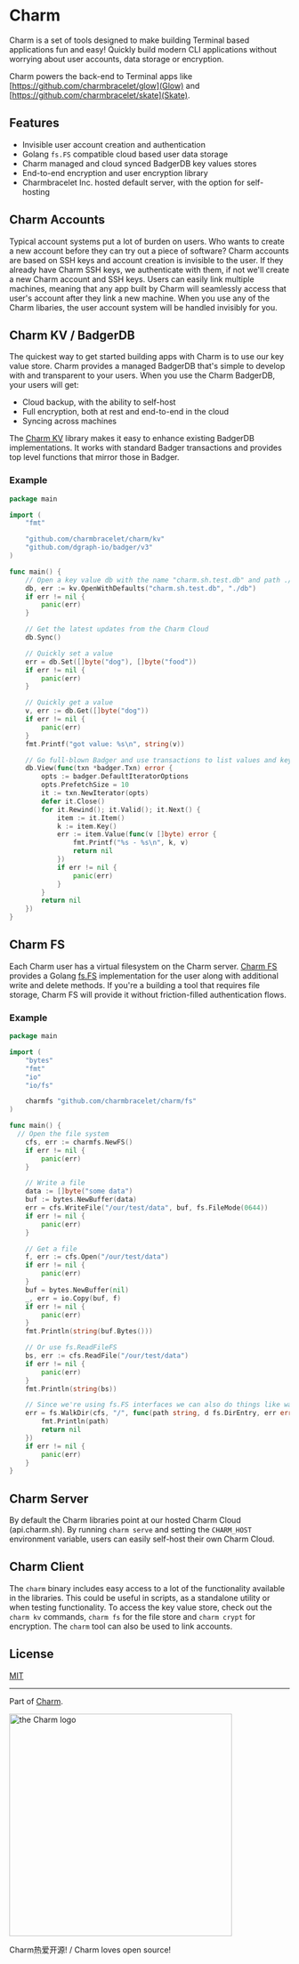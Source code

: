 Charm
=====

Charm is a set of tools designed to make building Terminal based applications
fun and easy! Quickly build modern CLI applications without worrying about user
accounts, data storage or encryption.

Charm powers the back-end to Terminal apps like
[https://github.com/charmbracelet/glow](Glow) and
[https://github.com/charmbracelet/skate](Skate).

## Features

* Invisible user account creation and authentication
* Golang `fs.FS` compatible cloud based user data storage
* Charm managed and cloud synced BadgerDB key values stores
* End-to-end encryption and user encryption library
* Charmbracelet Inc. hosted default server, with the option for self-hosting

## Charm Accounts

Typical account systems put a lot of burden on users. Who wants to create a new
account before they can try out a piece of software? Charm accounts are based
on SSH keys and account creation is invisible to the user. If they already have
Charm SSH keys, we authenticate with them, if not we'll create a new Charm
account and SSH keys. Users can easily link multiple machines, meaning that any
app built by Charm will seamlessly access that user's account after they link a
new machine. When you use any of the Charm libaries, the user account system
will be handled invisibly for you.

## Charm KV / BadgerDB

The quickest way to get started building apps with Charm is to use our key
value store. Charm provides a managed BadgerDB that's simple to develop with
and transparent to your users. When you use the Charm BadgerDB, your users will
get:

* Cloud backup, with the ability to self-host
* Full encryption, both at rest and end-to-end in the cloud
* Syncing across machines

The [Charm KV](https://github.com/charmbracelet/charm/kv) library makes it easy
to enhance existing BadgerDB implementations. It works with standard Badger
transactions and provides top level functions that mirror those in Badger.

### Example

```go
package main

import (
	"fmt"

	"github.com/charmbracelet/charm/kv"
	"github.com/dgraph-io/badger/v3"
)

func main() {
	// Open a key value db with the name "charm.sh.test.db" and path ./db.
	db, err := kv.OpenWithDefaults("charm.sh.test.db", "./db")
	if err != nil {
		panic(err)
	}

	// Get the latest updates from the Charm Cloud
	db.Sync()

	// Quickly set a value
	err = db.Set([]byte("dog"), []byte("food"))
	if err != nil {
		panic(err)
	}

	// Quickly get a value
	v, err := db.Get([]byte("dog"))
	if err != nil {
		panic(err)
	}
	fmt.Printf("got value: %s\n", string(v))

	// Go full-blown Badger and use transactions to list values and keys
	db.View(func(txn *badger.Txn) error {
		opts := badger.DefaultIteratorOptions
		opts.PrefetchSize = 10
		it := txn.NewIterator(opts)
		defer it.Close()
		for it.Rewind(); it.Valid(); it.Next() {
			item := it.Item()
			k := item.Key()
			err := item.Value(func(v []byte) error {
				fmt.Printf("%s - %s\n", k, v)
				return nil
			})
			if err != nil {
				panic(err)
			}
		}
		return nil
	})
}
```

## Charm FS

Each Charm user has a virtual filesystem on the Charm server. [Charm FS](/fs)
provides a Golang [fs.FS](https://golang.org/pkg/io/fs/) implementation for the
user along with additional write and delete methods. If you're a building a
tool that requires file storage, Charm FS will provide it without
friction-filled authentication flows.

### Example

```go
package main

import (
	"bytes"
	"fmt"
	"io"
	"io/fs"

	charmfs "github.com/charmbracelet/charm/fs"
)

func main() {
  // Open the file system
	cfs, err := charmfs.NewFS()
	if err != nil {
		panic(err)
	}

	// Write a file
	data := []byte("some data")
	buf := bytes.NewBuffer(data)
	err = cfs.WriteFile("/our/test/data", buf, fs.FileMode(0644))
	if err != nil {
		panic(err)
	}

	// Get a file
	f, err := cfs.Open("/our/test/data")
	if err != nil {
		panic(err)
	}
	buf = bytes.NewBuffer(nil)
	_, err = io.Copy(buf, f)
	if err != nil {
		panic(err)
	}
	fmt.Println(string(buf.Bytes()))

	// Or use fs.ReadFileFS
	bs, err := cfs.ReadFile("/our/test/data")
	if err != nil {
		panic(err)
	}
	fmt.Println(string(bs))

	// Since we're using fs.FS interfaces we can also do things like walk a tree
	err = fs.WalkDir(cfs, "/", func(path string, d fs.DirEntry, err error) error {
		fmt.Println(path)
		return nil
	})
	if err != nil {
		panic(err)
	}
}
```

## Charm Server

By default the Charm libraries point at our hosted Charm Cloud (api.charm.sh).
By running `charm serve` and setting the `CHARM_HOST` environment variable,
users can easily self-host their own Charm Cloud.

## Charm Client

The `charm` binary includes easy access to a lot of the functionality available
in the libraries. This could be useful in scripts, as a standalone utility or
when testing functionality. To access the key value store, check out the `charm
kv` commands, `charm fs` for the file store and `charm crypt` for encryption.
The `charm` tool can also be used to link accounts.

## License

[MIT](https://github.com/charmbracelet/charm/raw/master/LICENSE)

***

Part of [Charm](https://charm.sh).

<a href="https://charm.sh/"><img alt="the Charm logo" src="https://stuff.charm.sh/charm-badge.jpg" width="400"></a>

Charm热爱开源! / Charm loves open source!

[releases]: https://github.com/charmbracelet/charm/releases
[docs]: https://pkg.go.dev/github.com/charmbracelet/charm?tab=doc
[glow]: https://github.com/charmbracelet/glow

